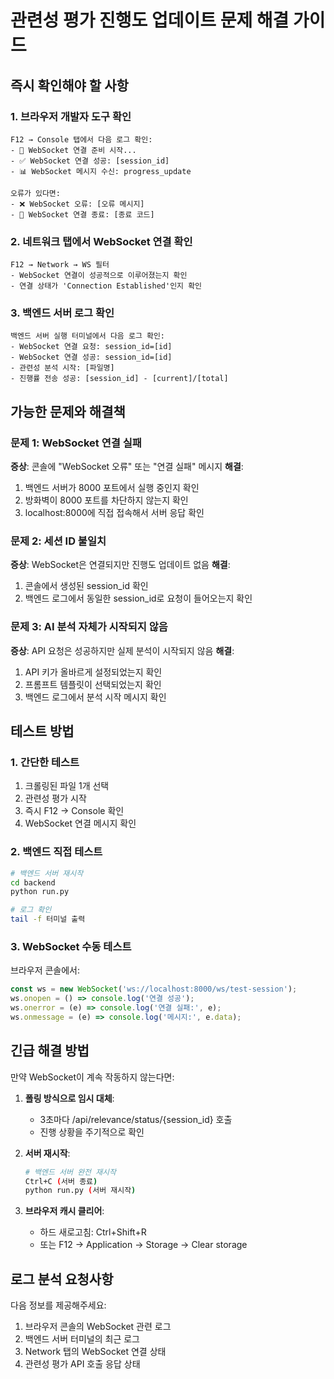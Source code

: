 # 관련성 평가 진행도 업데이트 문제 해결 가이드

## 즉시 확인해야 할 사항

### 1. 브라우저 개발자 도구 확인
```
F12 → Console 탭에서 다음 로그 확인:
- 🚀 WebSocket 연결 준비 시작...
- ✅ WebSocket 연결 성공: [session_id]
- 📊 WebSocket 메시지 수신: progress_update

오류가 있다면:
- ❌ WebSocket 오류: [오류 메시지]
- 🔌 WebSocket 연결 종료: [종료 코드]
```

### 2. 네트워크 탭에서 WebSocket 연결 확인
```
F12 → Network → WS 필터
- WebSocket 연결이 성공적으로 이루어졌는지 확인
- 연결 상태가 'Connection Established'인지 확인
```

### 3. 백엔드 서버 로그 확인
```
백엔드 서버 실행 터미널에서 다음 로그 확인:
- WebSocket 연결 요청: session_id=[id]
- WebSocket 연결 성공: session_id=[id]
- 관련성 분석 시작: [파일명]
- 진행률 전송 성공: [session_id] - [current]/[total]
```

## 가능한 문제와 해결책

### 문제 1: WebSocket 연결 실패
**증상**: 콘솔에 "WebSocket 오류" 또는 "연결 실패" 메시지
**해결**: 
1. 백엔드 서버가 8000 포트에서 실행 중인지 확인
2. 방화벽이 8000 포트를 차단하지 않는지 확인
3. localhost:8000에 직접 접속해서 서버 응답 확인

### 문제 2: 세션 ID 불일치
**증상**: WebSocket은 연결되지만 진행도 업데이트 없음
**해결**:
1. 콘솔에서 생성된 session_id 확인
2. 백엔드 로그에서 동일한 session_id로 요청이 들어오는지 확인

### 문제 3: AI 분석 자체가 시작되지 않음
**증상**: API 요청은 성공하지만 실제 분석이 시작되지 않음
**해결**:
1. API 키가 올바르게 설정되었는지 확인
2. 프롬프트 템플릿이 선택되었는지 확인
3. 백엔드 로그에서 분석 시작 메시지 확인

## 테스트 방법

### 1. 간단한 테스트
1. 크롤링된 파일 1개 선택
2. 관련성 평가 시작
3. 즉시 F12 → Console 확인
4. WebSocket 연결 메시지 확인

### 2. 백엔드 직접 테스트
```bash
# 백엔드 서버 재시작
cd backend
python run.py

# 로그 확인
tail -f 터미널 출력
```

### 3. WebSocket 수동 테스트
브라우저 콘솔에서:
```javascript
const ws = new WebSocket('ws://localhost:8000/ws/test-session');
ws.onopen = () => console.log('연결 성공');
ws.onerror = (e) => console.log('연결 실패:', e);
ws.onmessage = (e) => console.log('메시지:', e.data);
```

## 긴급 해결 방법

만약 WebSocket이 계속 작동하지 않는다면:

1. **폴링 방식으로 임시 대체**:
   - 3초마다 /api/relevance/status/{session_id} 호출
   - 진행 상황을 주기적으로 확인

2. **서버 재시작**:
   ```bash
   # 백엔드 서버 완전 재시작
   Ctrl+C (서버 종료)
   python run.py (서버 재시작)
   ```

3. **브라우저 캐시 클리어**:
   - 하드 새로고침: Ctrl+Shift+R
   - 또는 F12 → Application → Storage → Clear storage

## 로그 분석 요청사항

다음 정보를 제공해주세요:
1. 브라우저 콘솔의 WebSocket 관련 로그
2. 백엔드 서버 터미널의 최근 로그
3. Network 탭의 WebSocket 연결 상태
4. 관련성 평가 API 호출 응답 상태
